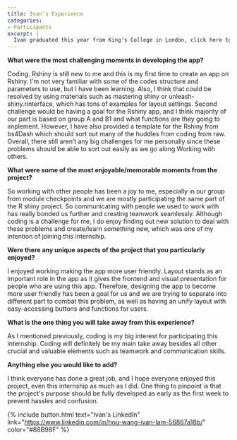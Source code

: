 ```yaml
---
title: Ivan's Experience
categories:
- Participants
excerpt: |
  Ivan graduated this year from King's College in London, click here to learn more about his experience as a participant in this project.|
---
```


**What were the most challenging moments in developing the app?**

Coding. Rshiny is still new to me and this is my first time to create an app on Rshiny. I'm not very familiar with some of the codes structure and parameters to use, but I have been learning. Also, I think that could be resolved by using materials such as mastering shiny or unleash-shiny.rinterface, which has tons of examples for layout settings. Second challenge would be having a goal for the Rshiny app, and I think majority of our part is based on group A and B1 and what functions are they going to implement. However, I have also provided a template for the Rshiny from bs4Dash which should sort out many of the huddles from coding from raw.  Overall, there still aren’t any big challenges for me personally since these problems should be able to sort out easily as we go along
Working with others. 

**What were some of the most enjoyable/memorable moments from the project?**

So working with other people has been a joy to me, especially in our group from module checkpoints and we are mostly participating the same part of the R shiny project. So communicating with people we used to work with has really bonded us further and creating teamwork seamlessly. Although coding is a challenge for me, I do enjoy finding out new solution to deal with these problems and create/learn something new, which was one of my intention of joining this internship.

**Were there any unique aspects of the project that you particularly enjoyed?**

I enjoyed working making the app more user friendly. Layout stands as an important role in the app as it gives the frontend and visual presentation for people who are using this app. Therefore, designing the app to become more user friendly has been a goal for us and we are trying to separate into different part to combat this problem, as well as having an unify layout with easy-accessing buttons and functions for users.

**What is the one thing you will take away from this experience?**

As I mentioned previously, coding is my big interest for participating this internship. Coding will definitely be my main take away besides all other crucial and valuable elements such as teamwork and communication skills.

**Anything else you would like to add?**

I think everyone has done a great job, and I hope everyone enjoyed this project, even this internship as much as I did. One thing to pinpoint is that the project's purpose should be fully developed as early as the first week to prevent hassles and confusion.

{% include button.html text="Ivan's LinkedIn" link="https://www.linkedin.com/in/hou-wang-ivan-lam-56867a18b/" color="#88B98F" %}
